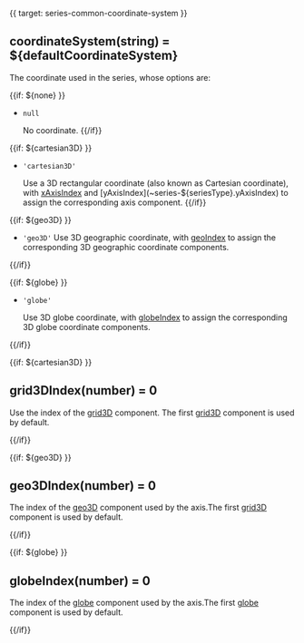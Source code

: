 {{ target: series-common-coordinate-system }}

## coordinateSystem(string) = ${defaultCoordinateSystem}

The coordinate used in the series, whose options are:

{{if: ${none} }}
+ `null`

   No coordinate.
{{/if}}

{{if: ${cartesian3D} }}

+ `'cartesian3D'`

    Use a 3D rectangular coordinate (also known as Cartesian coordinate), with [xAxisIndex](~series-${seriesType}.xAxisIndex) and [yAxisIndex](~series-${seriesType}.yAxisIndex) to assign the corresponding axis component.
{{/if}}

{{if: ${geo3D} }}

+ `'geo3D'`
    Use 3D geographic coordinate, with [geoIndex](~series-${seriesType}.geoIndex) to assign the corresponding 3D geographic coordinate components.

{{/if}}

{{if: ${globe} }}

+ `'globe'`

    Use 3D globe coordinate, with [globeIndex](~series-${seriesType}.globeIndex) to assign the corresponding 3D globe coordinate components.

{{/if}}


{{if: ${cartesian3D} }}
## grid3DIndex(number) = 0

Use the index of the [grid3D](~grid3D) component. The first [grid3D](~grid3D) component is used by default.

{{/if}}



{{if: ${geo3D} }}
## geo3DIndex(number) = 0

The index of the [geo3D](~geo3D) component used by the axis.The first [grid3D](~grid3D) component is used by default.


{{/if}}



{{if: ${globe} }}
## globeIndex(number) = 0

The index of the [globe](~globe) component used by the axis.The first [globe](~globe) component is used by default.


{{/if}}
